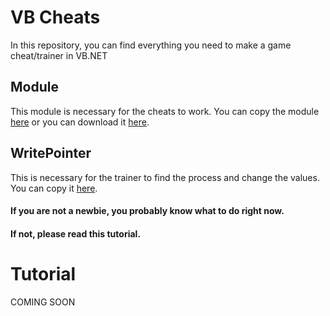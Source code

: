 # VB Cheats
In this repository, you can find everything you need to make a game cheat/trainer in VB.NET

## Module
This module is necessary for the cheats to work. 
You can copy the module [here](https://pastebin.com/raw/LKYufeiH) or you can download it [here](github.com/manovisible/vbcheats/releases).

## WritePointer
This is necessary for the trainer to find the process and change the values.
You can copy it [here](https://pastebin.com/raw/KaVP7H0Z).

#### If you are not a newbie, you probably know what to do right now.
#### If not, please read this **tutorial**.

# Tutorial

COMING SOON
